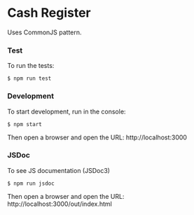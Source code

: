 # Cash Register

Uses CommonJS pattern.

### Test

To run the tests:

```console
$ npm run test
```

### Development

To start development, run in the console:
```console
$ npm start
``` 

Then open a browser and open the URL: http://localhost:3000

### JSDoc

To see JS documentation (JSDoc3)

```console
$ npm run jsdoc
```

Then open a browser and open the URL: http://localhost:3000/out/index.html
